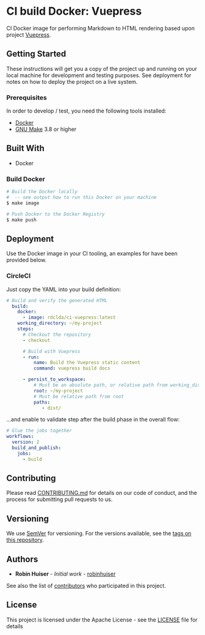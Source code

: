 # CI build Docker: Vuepress

CI Docker image for performing Markdown to HTML rendering based upon project [Vuepress](https://vuepress.vuejs.org/).

## Getting Started

These instructions will get you a copy of the project up and running on your local machine for development and testing purposes. See deployment for notes on how to deploy the project on a live system.

### Prerequisites

In order to develop / test, you need the following tools installed:

* [Docker](https://docs.docker.com/docker-for-mac/install/)
* [GNU Make](http://osxdaily.com/2014/02/12/install-command-line-tools-mac-os-x/) 3.8 or higher

## Built With

* Docker

### Build Docker

~~~bash
# Build the Docker locally
#  -- see output how to run this Docker on your machine
$ make image

# Push Docker to the Docker Registry
$ make push
~~~

## Deployment

Use the Docker image in your CI tooling, an examples for have been provided below.

### CircleCI

Just copy the YAML into your build definition:

~~~yaml
# Build and verify the generated HTML
  build:
    docker:
      - image: rdclda/ci-vuepress:latest
    working_directory: ~/my-project
    steps:
      # Checkout the repository
      - checkout

      # Build with Vuepress
      - run:
          name: Build the Vuepress static content
          command: vuepress build docs

      - persist_to_workspace:
          # Must be an absolute path, or relative path from working_directory
          root: ~/my-project
          # Must be relative path from root
          paths:
             - dist/

~~~

...and enable to validate step after the build phase in the overall flow:

~~~yaml
# Glue the jobs together
workflows:
  version: 2
  build_and_publish:
    jobs:
      - build
~~~

## Contributing

Please read [CONTRIBUTING.md](CONTRIBUTING.md) for details on our code of conduct, and the process for submitting pull requests to us.

## Versioning

We use [SemVer](http://semver.org/) for versioning. For the versions available, see the [tags on this repository](https://github.com/rdc-lda/fintech-blogs/tags).

## Authors

* **Robin Huiser** - *Initial work* - [robinhuiser](https://github.com/robinhuiser)

See also the list of [contributors](CONTRIBUTORS.md) who participated in this project.

## License

This project is licensed under the Apache License - see the [LICENSE](LICENSE) file for details
